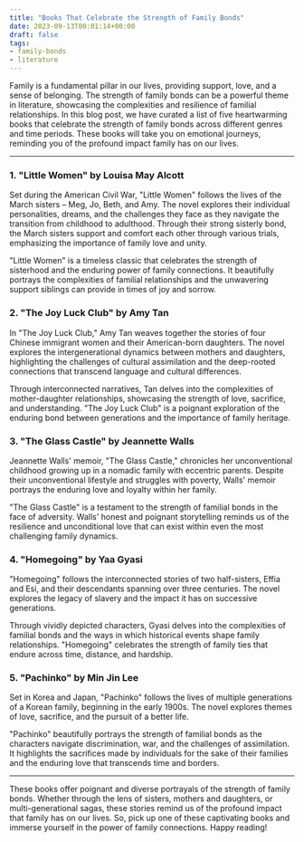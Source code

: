 ```yaml
---
title: "Books That Celebrate the Strength of Family Bonds"
date: 2023-09-13T00:01:14+00:00
draft: false
tags: 
- family-bonds
- literature
---
```


Family is a fundamental pillar in our lives, providing support, love, and a sense of belonging. The strength of family bonds can be a powerful theme in literature, showcasing the complexities and resilience of familial relationships. In this blog post, we have curated a list of five heartwarming books that celebrate the strength of family bonds across different genres and time periods. These books will take you on emotional journeys, reminding you of the profound impact family has on our lives.

---

### 1. "Little Women" by Louisa May Alcott

Set during the American Civil War, "Little Women" follows the lives of the March sisters – Meg, Jo, Beth, and Amy. The novel explores their individual personalities, dreams, and the challenges they face as they navigate the transition from childhood to adulthood. Through their strong sisterly bond, the March sisters support and comfort each other through various trials, emphasizing the importance of family love and unity.

"Little Women" is a timeless classic that celebrates the strength of sisterhood and the enduring power of family connections. It beautifully portrays the complexities of familial relationships and the unwavering support siblings can provide in times of joy and sorrow.

### 2. "The Joy Luck Club" by Amy Tan

In "The Joy Luck Club," Amy Tan weaves together the stories of four Chinese immigrant women and their American-born daughters. The novel explores the intergenerational dynamics between mothers and daughters, highlighting the challenges of cultural assimilation and the deep-rooted connections that transcend language and cultural differences.

Through interconnected narratives, Tan delves into the complexities of mother-daughter relationships, showcasing the strength of love, sacrifice, and understanding. "The Joy Luck Club" is a poignant exploration of the enduring bond between generations and the importance of family heritage.

### 3. "The Glass Castle" by Jeannette Walls

Jeannette Walls' memoir, "The Glass Castle," chronicles her unconventional childhood growing up in a nomadic family with eccentric parents. Despite their unconventional lifestyle and struggles with poverty, Walls' memoir portrays the enduring love and loyalty within her family.

"The Glass Castle" is a testament to the strength of familial bonds in the face of adversity. Walls' honest and poignant storytelling reminds us of the resilience and unconditional love that can exist within even the most challenging family dynamics.

### 4. "Homegoing" by Yaa Gyasi

"Homegoing" follows the interconnected stories of two half-sisters, Effia and Esi, and their descendants spanning over three centuries. The novel explores the legacy of slavery and the impact it has on successive generations.

Through vividly depicted characters, Gyasi delves into the complexities of familial bonds and the ways in which historical events shape family relationships. "Homegoing" celebrates the strength of family ties that endure across time, distance, and hardship.

### 5. "Pachinko" by Min Jin Lee

Set in Korea and Japan, "Pachinko" follows the lives of multiple generations of a Korean family, beginning in the early 1900s. The novel explores themes of love, sacrifice, and the pursuit of a better life.

"Pachinko" beautifully portrays the strength of familial bonds as the characters navigate discrimination, war, and the challenges of assimilation. It highlights the sacrifices made by individuals for the sake of their families and the enduring love that transcends time and borders.

---

These books offer poignant and diverse portrayals of the strength of family bonds. Whether through the lens of sisters, mothers and daughters, or multi-generational sagas, these stories remind us of the profound impact that family has on our lives. So, pick up one of these captivating books and immerse yourself in the power of family connections. Happy reading!